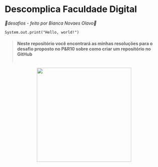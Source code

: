 
# Descomplica Faculdade Digital
*🌺desafios - feito por Bianca Novaes Olavo🌺*


```System.out.print("Hello, world!")```


> #### Neste repositório você encontrará as minhas resoluções para o desafio proposto no P&R10 sobre como criar um repositório no GitHub <br><br>

<div align="center"><img height="300px" src="image/octocat.png"></div>
    
